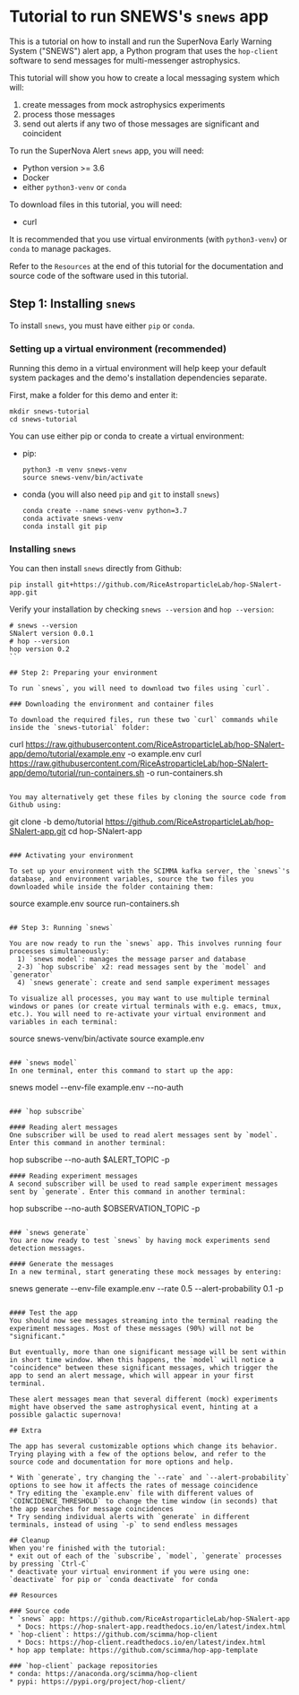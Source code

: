 # Tutorial to run SNEWS's `snews` app

This is a tutorial on how to install and run the SuperNova Early Warning System ("SNEWS") alert app, a Python program that uses the `hop-client` software to send messages for multi-messenger astrophysics.

This tutorial will show you how to create a local messaging system which will:
1) create messages from mock astrophysics experiments
2) process those messages
3) send out alerts if any two of those messages are significant and coincident

To run the SuperNova Alert `snews` app, you will need:
* Python version >= 3.6
* Docker
* either `python3-venv` or `conda`

To download files in this tutorial, you will need:
* curl

It is recommended that you use virtual environments (with `python3-venv`) or `conda` to manage packages.

Refer to the `Resources` at the end of this tutorial for the documentation and source code of the software used in this tutorial.


## Step 1: Installing `snews`

To install `snews`, you must have either `pip` or `conda`.

### Setting up a virtual environment (recommended)
Running this demo in a virtual environment will help keep your default system packages and the demo's installation dependencies separate.

First, make a folder for this demo and enter it:
```
mkdir snews-tutorial
cd snews-tutorial
```

You can use either pip or conda to create a virtual environment:
* pip:
  ```
  python3 -m venv snews-venv
  source snews-venv/bin/activate
  ```
* conda (you will also need `pip` and `git` to install `snews`)
  ```
  conda create --name snews-venv python=3.7
  conda activate snews-venv
  conda install git pip
  ```

### Installing `snews`

You can then install `snews` directly from Github:
```
pip install git+https://github.com/RiceAstroparticleLab/hop-SNalert-app.git
```

Verify your installation by checking `snews --version` and `hop --version`:
```
# snews --version
SNalert version 0.0.1
# hop --version
hop version 0.2
``

## Step 2: Preparing your environment

To run `snews`, you will need to download two files using `curl`.

### Downloading the environment and container files

To download the required files, run these two `curl` commands while inside the `snews-tutorial` folder:
```
curl https://raw.githubusercontent.com/RiceAstroparticleLab/hop-SNalert-app/demo/tutorial/example.env -o example.env
curl https://raw.githubusercontent.com/RiceAstroparticleLab/hop-SNalert-app/demo/tutorial/run-containers.sh -o run-containers.sh
```

You may alternatively get these files by cloning the source code from Github using:
```
git clone -b demo/tutorial https://github.com/RiceAstroparticleLab/hop-SNalert-app.git
cd hop-SNalert-app
```

### Activating your environment

To set up your environment with the SCIMMA kafka server, the `snews`'s database, and environment variables, source the two files you downloaded while inside the folder containing them:
```
source example.env
source run-containers.sh
```

## Step 3: Running `snews`

You are now ready to run the `snews` app. This involves running four processes simultaneously:
  1) `snews model`: manages the message parser and database
  2-3) `hop subscribe` x2: read messages sent by the `model` and `generator`
  4) `snews generate`: create and send sample experiment messages

To visualize all processes, you may want to use multiple terminal windows or panes (or create virtual terminals with e.g. emacs, tmux, etc.). You will need to re-activate your virtual environment and variables in each terminal:
```
source snews-venv/bin/activate
source example.env
```

### `snews model`
In one terminal, enter this command to start up the app:
```
snews model --env-file example.env --no-auth
```

### `hop subscribe`

#### Reading alert messages
One subscriber will be used to read alert messages sent by `model`. Enter this command in another terminal:
```
hop subscribe --no-auth $ALERT_TOPIC -p
```
#### Reading experiment messages
A second subscriber will be used to read sample experiment messages sent by `generate`. Enter this command in another terminal:
```
hop subscribe --no-auth $OBSERVATION_TOPIC -p
```

### `snews generate`
You are now ready to test `snews` by having mock experiments send detection messages.

#### Generate the messages
In a new terminal, start generating these mock messages by entering:
```
snews generate --env-file example.env --rate 0.5 --alert-probability 0.1 -p
```

#### Test the app
You should now see messages streaming into the terminal reading the experiment messages. Most of these messages (90%) will not be "significant."

But eventually, more than one significant message will be sent within in short time window. When this happens, the `model` will notice a "coincidence" between these significant messages, which trigger the app to send an alert message, which will appear in your first terminal.

These alert messages mean that several different (mock) experiments might have observed the same astrophysical event, hinting at a possible galactic supernova!

## Extra

The app has several customizable options which change its behavior. Trying playing with a few of the options below, and refer to the source code and documentation for more options and help.

* With `generate`, try changing the `--rate` and `--alert-probability` options to see how it affects the rates of message coincidence
* Try editing the `example.env` file with different values of `COINCIDENCE_THRESHOLD` to change the time window (in seconds) that the app searches for message coincidences
* Try sending individual alerts with `generate` in different terminals, instead of using `-p` to send endless messages

## Cleanup
When you're finished with the tutorial:
* exit out of each of the `subscribe`, `model`, `generate` processes by pressing `Ctrl-C`
* deactivate your virtual environment if you were using one: `deactivate` for pip or `conda deactivate` for conda

## Resources

### Source code
* `snews` app: https://github.com/RiceAstroparticleLab/hop-SNalert-app
  * Docs: https://hop-snalert-app.readthedocs.io/en/latest/index.html
* `hop-client`: https://github.com/scimma/hop-client
  * Docs: https://hop-client.readthedocs.io/en/latest/index.html
* hop app template: https://github.com/scimma/hop-app-template

### `hop-client` package repositories
* conda: https://anaconda.org/scimma/hop-client
* pypi: https://pypi.org/project/hop-client/
